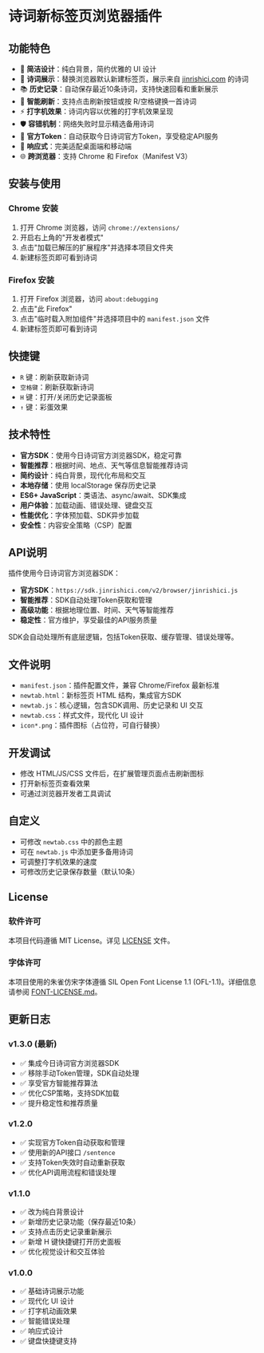 # 诗词新标签页浏览器插件

## 功能特色
- 🎨 **简洁设计**：纯白背景，简约优雅的 UI 设计
- 📖 **诗词展示**：替换浏览器默认新建标签页，展示来自 [jinrishici.com](https://www.jinrishici.com/) 的诗词
- 📚 **历史记录**：自动保存最近10条诗词，支持快速回看和重新展示
- 🔄 **智能刷新**：支持点击刷新按钮或按 R/空格键换一首诗词
- ⚡ **打字机效果**：诗词内容以优雅的打字机效果呈现
- 🛡️ **容错机制**：网络失败时显示精选备用诗词
- 🔑 **官方Token**：自动获取今日诗词官方Token，享受稳定API服务
- 📱 **响应式**：完美适配桌面端和移动端
- 🌐 **跨浏览器**：支持 Chrome 和 Firefox（Manifest V3）

## 安装与使用

### Chrome 安装
1. 打开 Chrome 浏览器，访问 `chrome://extensions/`
2. 开启右上角的"开发者模式"
3. 点击"加载已解压的扩展程序"并选择本项目文件夹
4. 新建标签页即可看到诗词

### Firefox 安装  
1. 打开 Firefox 浏览器，访问 `about:debugging`
2. 点击"此 Firefox"
3. 点击"临时载入附加组件"并选择项目中的 `manifest.json` 文件
4. 新建标签页即可看到诗词

## 快捷键
- `R` 键：刷新获取新诗词
- `空格键`：刷新获取新诗词
- `H` 键：打开/关闭历史记录面板
- `↑` 键：彩蛋效果

## 技术特性
- **官方SDK**：使用今日诗词官方浏览器SDK，稳定可靠
- **智能推荐**：根据时间、地点、天气等信息智能推荐诗词
- **简约设计**：纯白背景，现代化布局和交互
- **本地存储**：使用 localStorage 保存历史记录
- **ES6+ JavaScript**：类语法、async/await、SDK集成
- **用户体验**：加载动画、错误处理、键盘交互
- **性能优化**：字体预加载、SDK异步加载
- **安全性**：内容安全策略（CSP）配置

## API说明
插件使用今日诗词官方浏览器SDK：
- **官方SDK**：`https://sdk.jinrishici.com/v2/browser/jinrishici.js`
- **智能推荐**：SDK自动处理Token获取和管理
- **高级功能**：根据地理位置、时间、天气等智能推荐
- **稳定性**：官方维护，享受最佳的API服务质量

SDK会自动处理所有底层逻辑，包括Token获取、缓存管理、错误处理等。

## 文件说明
- `manifest.json`：插件配置文件，兼容 Chrome/Firefox 最新标准
- `newtab.html`：新标签页 HTML 结构，集成官方SDK
- `newtab.js`：核心逻辑，包含SDK调用、历史记录和 UI 交互
- `newtab.css`：样式文件，现代化 UI 设计
- `icon*.png`：插件图标（占位符，可自行替换）

## 开发调试
- 修改 HTML/JS/CSS 文件后，在扩展管理页面点击刷新图标
- 打开新标签页查看效果
- 可通过浏览器开发者工具调试

## 自定义
- 可修改 `newtab.css` 中的颜色主题
- 可在 `newtab.js` 中添加更多备用诗词
- 可调整打字机效果的速度
- 可修改历史记录保存数量（默认10条）

## License

### 软件许可
本项目代码遵循 MIT License。详见 [LICENSE](./LICENSE) 文件。

### 字体许可
本项目使用的朱雀仿宋字体遵循 SIL Open Font License 1.1 (OFL-1.1)。详细信息请参阅 [FONT-LICENSE.md](./FONT-LICENSE.md)。

## 更新日志
### v1.3.0 (最新)
- ✅ 集成今日诗词官方浏览器SDK
- ✅ 移除手动Token管理，SDK自动处理
- ✅ 享受官方智能推荐算法
- ✅ 优化CSP策略，支持SDK加载
- ✅ 提升稳定性和推荐质量

### v1.2.0
- ✅ 实现官方Token自动获取和管理
- ✅ 使用新的API接口 `/sentence`
- ✅ 支持Token失效时自动重新获取
- ✅ 优化API调用流程和错误处理

### v1.1.0
- ✅ 改为纯白背景设计
- ✅ 新增历史记录功能（保存最近10条）
- ✅ 支持点击历史记录重新展示
- ✅ 新增 H 键快捷键打开历史面板
- ✅ 优化视觉设计和交互体验

### v1.0.0
- ✅ 基础诗词展示功能
- ✅ 现代化 UI 设计
- ✅ 打字机动画效果
- ✅ 智能错误处理
- ✅ 响应式设计
- ✅ 键盘快捷键支持
